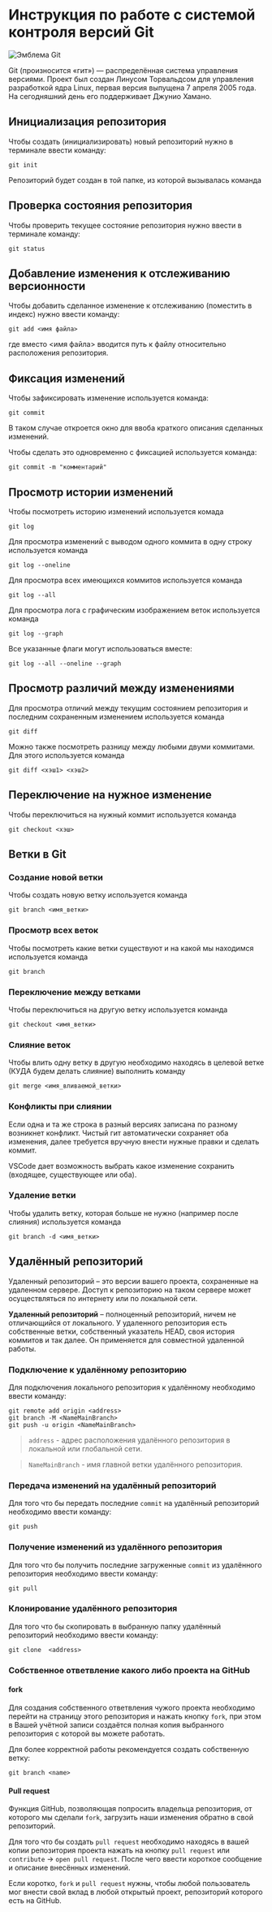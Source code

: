 # **Инструкция по работе с системой контроля версий Git**

![Эмблема Git](git.jpg)

Git (произносится «гит») — распределённая система управления версиями. Проект был создан Линусом Торвальдсом для управления разработкой ядра Linux, первая версия выпущена 7 апреля 2005 года. На сегодняшний день его поддерживает Джунио Хамано.

## Инициализация репозитория

Чтобы создать (инициализировать) новый репозиторий нужно в терминале ввести команду:

    git init

Репозиторий будет создан в той папке, из которой вызывалась команда

## Проверка состояния репозитория

Чтобы проверить текущее состояние репозитория нужно ввести в терминале команду:

    git status

## Добавление изменения к отслеживанию версионности

Чтобы добавить сделанное изменение к отслеживанию (поместить в индекс) нужно ввести команду:

    git add <имя файла>

где вместо <имя файла> вводится путь к файлу относительно расположения репозитория.

## Фиксация изменений

Чтобы зафиксировать изменение используется команда:

    git commit

В таком случае откроется окно для ввоба краткого описания сделанных изменений.

Чтобы сделать это одновременно с фиксацией используется команда:

    git commit -m "комментарий"

## Просмотр истории изменений

Чтобы посмотреть историю изменений используется комада

    git log

Для просмотра изменений с выводом одного коммита в одну строку используется команда

    git log --oneline

Для просмотра всех имеющихся коммитов используется команда

    git log --all

Для просмотра лога с графическим изображением веток используется команда

    git log --graph

Все указанные флаги могут использоваться вместе:

    git log --all --oneline --graph

## Просмотр различий между изменениями

Для просмотра отличий между текущим состоянием репозитория и последним сохраненным изменением используется команда

    git diff

Можно также посмотреть разницу между любыми двуми коммитами. Для этого используется команда

    git diff <хэш1> <хэш2>

## Переключение на нужное изменение

Чтобы переключиться на нужный коммит используется команда

    git checkout <хэш>

## Ветки в Git

### Создание новой ветки

Чтобы создать новую ветку используется команда

    git branch <имя_ветки>

### Просмотр всех веток

Чтобы посмотреть какие ветки существуют и на какой мы находимся используется команда

    git branch

### Переключение между ветками

Чтобы переключиться на другую ветку используется команда

    git checkout <имя_ветки>

### Слияние веток

Чтобы влить одну ветку в другую необходимо находясь в целевой ветке (КУДА будем делать слияние) выполнить команду

    git merge <имя_вливаемой_ветки>

### Конфликты при слиянии

Если одна и та же строка в разный версиях записана по разному возникнет конфликт.
Чистый гит автоматически сохраняет оба изменения, далее требуется вручную внести нужные правки и сделать коммит.

VSСode дает возможность выбрать какое изменение сохранить (входящее, существующее или оба).

### Удаление ветки

Чтобы удалить ветку, которая больше не нужно (например после слияния) используется команда

    git branch -d <имя_ветки>

## Удалённый репозиторий

Удаленный репозиторий – это версии вашего проекта, сохраненные на удаленном сервере. Доступ к репозиторию на таком сервере может осуществляться по интернету или по локальной сети.

**Удаленный репозиторий** – полноценный репозиторий, ничем не отличающийся от локального. У удаленного репозитория есть собственные ветки, собственный указатель HEAD, своя история коммитов и так далее. Он применяется для совместной удаленной работы.

### Подключение к удалённому репозиторию

Для подключения локального репозитория к удалённому необходимо ввести команду:

    git remote add origin <address>
    git branch -M <NameMainBranch>
    git push -u origin <NameMainBranch>

> `address` - адрес расположения удалённого репозитория в локальной или глобальной сети.

> `NameMainBranch` - имя главной ветки удалённого репозитория.

### Передача изменений на удалённый репозиторий

Для того что бы передать последние `commit` на удалённый репозиторий необходимо ввести команду:

    git push

### Получение изменений из удалённого репозитория

Для того что бы получить последние загруженные `commit` из удалённого репозитория необходимо ввести команду:

    git pull

### Клонирование удалённого репозитория

Для того что бы скопировать в выбранную папку удалённый репозиторий необходимо ввести команду:

    git clone  <address>

### Собственное ответвление какого либо проекта на GitHub

#### **fork**

Для создания собственного ответвления чужого проекта необходимо перейти на страницу этого репозитория и нажать кнопку `fork`, при этом в Вашей учётной записи создаётся полная копия выбранного репозитория с которой вы можете работать.

Для более корректной работы рекомендуется создать собственную ветку:

    git branch <name>

#### **Pull request**

Функция GitHub, позволяющая попросить владельца репозитория, от которого мы сделали `fork`, загрузить наши изменения обратно в свой репозиторий.

Для того что бы создать `pull request`  необходимо находясь в вашей копии репозитория проекта нажать на кнопку `pull request` или `contribute` -> `open pull request`. После чего ввести короткое сообщение и описание внесённых изменений.

Если коротко, `fork` и `pull request` нужны, чтобы любой пользователь мог внести свой вклад в любой открытый проект, репозиторий которого есть на GitHub.
